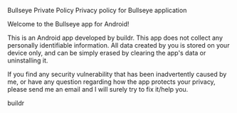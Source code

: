 Bullseye Private Policy
Privacy policy for Bullseye application

Welcome to the Bullseye app for Android!

This is an Android app developed by buildr. This app does not collect any personally identifiable information. All data created by you is stored on your device only, and can be simply erased by clearing the app's data or uninstalling it.

If you find any security vulnerability that has been inadvertently caused by me, or have any question regarding how the app protects your privacy, please send me an email and I will surely try to fix it/help you.

buildr

